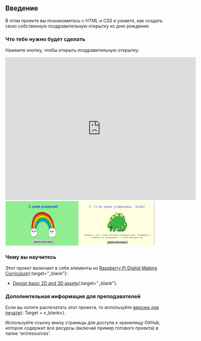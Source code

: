 ## Введение

В этом проекте вы познакомитесь с HTML и CSS и узнаете, как создать свою собственную поздравительную открытку ко дню рождения.

### Что тебе нужно будет сделать

Нажмите кнопку, чтобы открыть поздравительную открытку:

<div class="trinket">
  <iframe src="https://trinket.io/embed/html/c3d52cf65c?outputOnly=true&start=result" width="600" height="450" frameborder="0" marginwidth="0" marginheight="0" allowfullscreen>
  </iframe>
  <img src="images/birthday-final.png">
</div>

### Чему вы научитесь

Этот проект включает в себя элементы из [Raspberry Pi Digital Making Curriculum](http://rpf.io/curriculum){:target="_blank"}:

+ [Design basic 2D and 3D assets](https://www.raspberrypi.org/curriculum/design/creator){:target="_blank"}.

### Дополнительная информация для преподавателей

Если вы хотите распечатать этот проекта, то используйте [версию для печати](https://projects.raspberrypi.org/en/projects/happy-birthday/print){: Target = «_blank»}.

Используйте ссылку внизу страницы для доступа к хранилищу GitHub, которое содержит все ресурсы (включая пример готового проекта) в папке 'en/resources'.